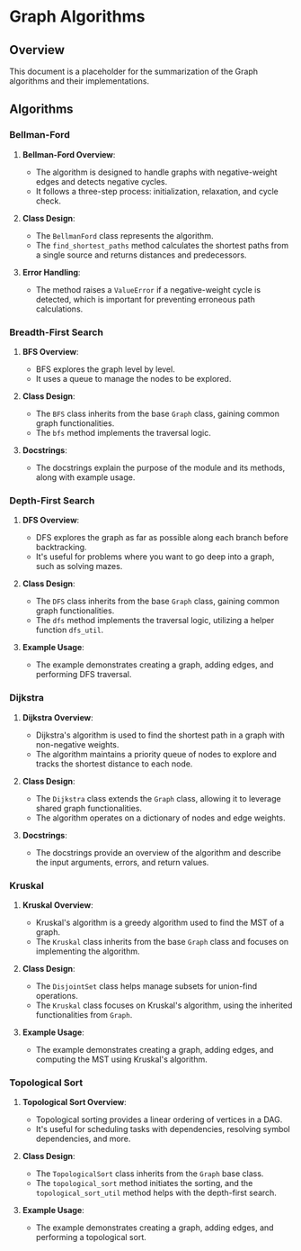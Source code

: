 # Graph Algorithms

## Overview

This document is a placeholder for the summarization of the Graph algorithms and their implementations.

## Algorithms

### Bellman-Ford

1. **Bellman-Ford Overview**:
   - The algorithm is designed to handle graphs with negative-weight edges and detects negative cycles.
   - It follows a three-step process: initialization, relaxation, and cycle check.

2. **Class Design**:
   - The `BellmanFord` class represents the algorithm.
   - The `find_shortest_paths` method calculates the shortest paths from a single source and returns distances and predecessors.

3. **Error Handling**:
   - The method raises a `ValueError` if a negative-weight cycle is detected, which is important for preventing erroneous path calculations.

### Breadth-First Search

1. **BFS Overview**:
   - BFS explores the graph level by level.
   - It uses a queue to manage the nodes to be explored.

2. **Class Design**:
   - The `BFS` class inherits from the base `Graph` class, gaining common graph functionalities.
   - The `bfs` method implements the traversal logic.

3. **Docstrings**:
   - The docstrings explain the purpose of the module and its methods, along with example usage.

### Depth-First Search

1. **DFS Overview**:
   - DFS explores the graph as far as possible along each branch before backtracking.
   - It's useful for problems where you want to go deep into a graph, such as solving mazes.

2. **Class Design**:
   - The `DFS` class inherits from the base `Graph` class, gaining common graph functionalities.
   - The `dfs` method implements the traversal logic, utilizing a helper function `dfs_util`.

3. **Example Usage**:
   - The example demonstrates creating a graph, adding edges, and performing DFS traversal.

### Dijkstra

1. **Dijkstra Overview**:
   - Dijkstra's algorithm is used to find the shortest path in a graph with non-negative weights.
   - The algorithm maintains a priority queue of nodes to explore and tracks the shortest distance to each node.

2. **Class Design**:
   - The `Dijkstra` class extends the `Graph` class, allowing it to leverage shared graph functionalities.
   - The algorithm operates on a dictionary of nodes and edge weights.

3. **Docstrings**:
   - The docstrings provide an overview of the algorithm and describe the input arguments, errors, and return values.

### Kruskal

1. **Kruskal Overview**:
   - Kruskal's algorithm is a greedy algorithm used to find the MST of a graph.
   - The `Kruskal` class inherits from the base `Graph` class and focuses on implementing the algorithm.

2. **Class Design**:
   - The `DisjointSet` class helps manage subsets for union-find operations.
   - The `Kruskal` class focuses on Kruskal's algorithm, using the inherited functionalities from `Graph`.

3. **Example Usage**:
   - The example demonstrates creating a graph, adding edges, and computing the MST using Kruskal's algorithm.

### Topological Sort

1. **Topological Sort Overview**:
   - Topological sorting provides a linear ordering of vertices in a DAG.
   - It's useful for scheduling tasks with dependencies, resolving symbol dependencies, and more.

2. **Class Design**:
   - The `TopologicalSort` class inherits from the `Graph` base class.
   - The `topological_sort` method initiates the sorting, and the `topological_sort_util` method helps with the depth-first search.

3. **Example Usage**:
   - The example demonstrates creating a graph, adding edges, and performing a topological sort.
